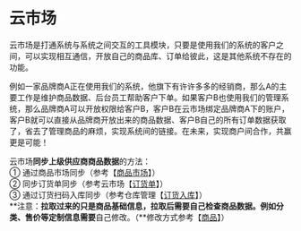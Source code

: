 # 云市场

云市场是打通系统与系统之间交互的工具模块，只要是使用我们的系统的客户之间，可以实现相互通信，开放自己的商品库、订单给彼此，这是其他系统不存在的功能。

例如一家品牌商A正在使用我们的系统，他旗下有许许多多的经销商，那么A的主要工作是维护商品数据、后台员工帮助客户下单。如果客户B也使用我们的管理系统，那么品牌商A可以开放权限给客户B，客户B在云市场绑定品牌商A下的账户，客户B就可以直接从品牌商开放出来的商品数据、客户B自己的所有订单数据获取了，省去了管理商品的麻烦，实现系统间的链接。在未来，实现商户间合作，共赢更是可能！



云市场**同步上级供应商商品数据**的方法：  
① 通过商品市场同步（参考【[商品市场](/yun-shi-chang/shang-pin-shi-chang.md)】）  
② 同步订货单同步（参考云市场【[订货单](/ding-huo/ding-huo-dan.md)】）  
③ 通过订货扫码入库同步（参考仓库管理【[订货入库](/ku-cun-guan-li/ru-ku-dan/ding-huo-ru-ku.md)】）  
**注意：**拉取过来的只是商品基础信息，拉取后需要自己检查商品数据。例如分类、售价等定制信息需要**自己修改。（**修改方式参考【[商品](/shang-pin-guan-li/shang-pin.md)】）

